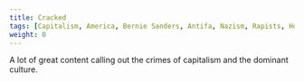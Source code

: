 ```yaml
---
title: Cracked
tags: [Capitalism, America, Bernie Sanders, Antifa, Nazism, Rapists, Horseshoe Theory, Dog Whistling]
weight: 0
---
```


A lot of great content calling out the crimes of capitalism and the dominant culture.
